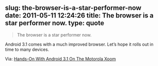 slug: the-browser-is-a-star-performer-now
date: 2011-05-11 12:24:26
title: The browser is a star performer now.
type: quote
---

> The browser is a star performer now.

Android 3.1 comes with a much improved browser. Let’s hope it rolls out in time to many devices.

 Via: [Hands-On With Android 3.1 On The Motorola Xoom](http://www.crunchgear.com/2011/05/10/hands-on-with-android-3-1-on-the-motorola-xoom/)
